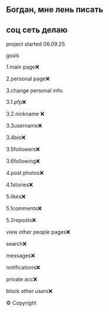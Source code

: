 ## Богдан, мне лень писать 
## соц сеть делаю 
project started 06.09.25

goals

1.main page❌

2.personal page❌

3.change personal info:

3.1.pfp❌

3.2.nickname ❌

3.3username❌

3.4bio❌

3.5followers❌

3.6following❌

4.post photos❌

4.1stories❌

5.likes❌

5.1comments❌

5.2reposts❌

view other people pages❌

search❌

messages❌

notifications❌

private acc❌

block other users❌

© Copyright
